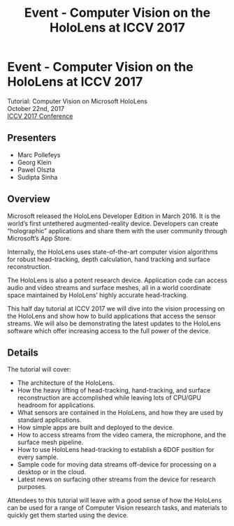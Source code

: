 ﻿---
title: Event - Computer Vision on the HoloLens at ICCV 2017
description: 
author: 
ms.author: dgedye
ms.date: 2/28/2018
ms.topic: article
keywords: 
---



# Event - Computer Vision on the HoloLens at ICCV 2017

Tutorial: Computer Vision on Microsoft HoloLens\
 October 22nd, 2017\
 [ICCV 2017 Conference](http://iccv2017.thecvf.com/)

## Presenters
* Marc Pollefeys
* Georg Klein
* Pawel Olszta
* Sudipta Sinha

## Overview

Microsoft released the HoloLens Developer Edition in March 2016. It is the world’s first untethered augmented-reality device. Developers can create “holographic” applications and share them with the user community through Microsoft’s App Store.

Internally, the HoloLens uses state-of-the-art computer vision algorithms for robust head-tracking, depth calculation, hand tracking and surface reconstruction.

The HoloLens is also a potent research device. Application code can access audio and video streams and surface meshes, all in a world coordinate space maintained by HoloLens’ highly accurate head-tracking.

This half day tutorial at ICCV 2017 we will dive into the vision processing on the HoloLens and show how to build applications that access the sensor streams. We will also be demonstrating the latest updates to the HoloLens software which offer increasing access to the full power of the device.

## Details

The tutorial will cover:
* The architecture of the HoloLens.
* How the heavy lifting of head-tracking, hand-tracking, and surface reconstruction are accomplished while leaving lots of CPU/GPU headroom for applications.
* What sensors are contained in the HoloLens, and how they are used by standard applications.
* How simple apps are built and deployed to the device.
* How to access streams from the video camera, the microphone, and the surface mesh pipeline.
* How to use HoloLens head-tracking to establish a 6DOF position for every sample.
* Sample code for moving data streams off-device for processing on a desktop or in the cloud.
* Latest news on surfacing other streams from the device for research purposes.

Attendees to this tutorial will leave with a good sense of how the HoloLens can be used for a range of Computer Vision research tasks, and materials to quickly get them started using the device.